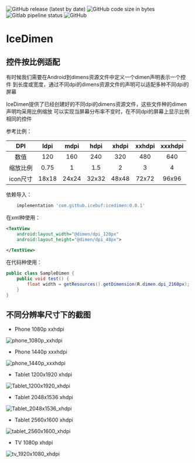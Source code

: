 ![GitHub release (latest by date)](https://img.shields.io/github/v/release/icebuf/icedimen)
![GitHub code size in bytes](https://img.shields.io/github/languages/code-size/icebuf/icedimen)
![Gitlab pipeline status](https://img.shields.io/gitlab/pipeline/icebuf/icedimen/master)
![GitHub](https://img.shields.io/github/license/icebuf/icedimen)
# IceDimen 



## 控件按比例适配

有时候我们需要在Android到dimens资源文件中定义一个dimen声明表示一个控件
到长度或宽度，通过不同dpi的dimens资源文件的声明可以适配多种不同dpi的屏幕

IceDimen提供了已经创建好的不同dpi的dimens资源文件，这些文件种的dimen声明均采用比例缩放
可以实现当屏幕分布率不变时，在不同dpi的屏幕上显示比例相同的控件

参考比例：

|   DPI   | ldpi  | mdpi  | hdpi  | xhdpi | xxhdpi | xxxhdpi |
|:-------:|:-----:|:-----:|:-----:|:-----:|:------:|:-------:|
|   数值   |  120  |  160  |  240  |  320  |  480   |   640   |
| 缩放比例  | 0.75  |   1   |  1.5  |   2   |   3    |    4    |
| icon尺寸 | 18x18 | 24x24 | 32x32 | 48x48 | 72x72  |  96x96  |

依赖导入：
```gradle
    implementation 'com.github.icebuf:icedimen:0.0.1'
```

在xml种使用：

```xml
<TextView
    android:layout_width="@dimen/dpi_120px"
    android:layout_height="@dimen/dpi_48px">
    
</TextView>
```

在代码种使用：

```java
public class SampleDimen {
    public void test() {
        float width = getResources().getDimension(R.dimen.dpi_2160px);
    }
}
```

## 不同分辨率尺寸下的截图

- Phone 1080p xxhdpi

![phone_1080p_xxhdpi](screenshot/phone_1080p_xxhdpi.png)
- Phone 1440p xxxhdpi

![phone_1440p_xxxhdpi](screenshot/phone_1440p_xxxhdpi.png)
- Tablet 1200x1920 xhdpi

![Tablet_1200x1920_xhdpi](screenshot/tablet_1200x1920_xhdpi.png)
- Tablet 2048x1536 xhdpi

![Tablet_2048x1536_xhdpi](screenshot/tablet_2048x1536_xhdpi.png)
- Tablet 2560x1600 xhdpi

![tablet_2560x1600_xhdpi](screenshot/tablet_2560x1600_xhdpi.png)
- TV 1080p xhdpi

![tv_1920x1080_xhdpi](screenshot/tv_1920x1080_xhdpi.png)
